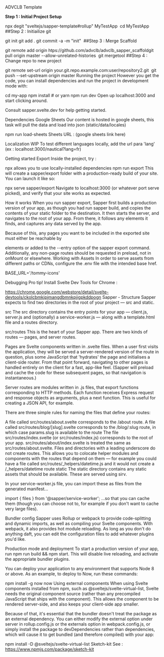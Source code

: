 ADVCLB Template

**Step 1 : Initial Project Setup**

npx degit "sveltejs/sapper-template#rollup" MyTestApp ​ cd MyTestApp ​ ​##Step 2 : Initiailize git​

git init git add . git commit -a -m "init" ​ ​##Step 3 : Merge Scaffold​

git remote add origin htps://github.com/advclb/advclb_sapper_scaffold ​ git pull origin master --allow-unrelated-histories ​ git mergetool ​ ​##Step 4 : Change repo to new project​

git remote set-url origin your.git.repo.example.com:user/repository2.git ​ git push --set-upstream origin master Running the project However you get the code, you can install dependencies and run the project in development mode with:

cd my-app npm install # or yarn npm run dev Open up localhost:3000 and start clicking around.

Consult sapper.svelte.dev for help getting started.

Dependencies Google Sheets Our content is hosted in google sheets, this task will pull the data and load into json (static/data/locales)

npm run load-sheets Sheets URL : (google sheets link here)

Localization WIP To test different languages locally, add the url para 'lang' (ex : localhost:3000/nautical?lang=fr)

Getting started Export Inside the project, try :

npx allows you to use locally-installed dependencies
npm run export This will create a sapper/export folder with a production-ready build of your site. You can launch it like so:

npx serve sapper/export Navigate to localhost:3000 (or whatever port serve picked), and verify that your site works as expected.

How it works When you run sapper export, Sapper first builds a production version of your app, as though you had run sapper build, and copies the contents of your static folder to the destination. It then starts the server, and navigates to the root of your app. From there, it follows any elements it finds, and captures any data served by the app.

Because of this, any pages you want to be included in the exported site must either be reachable by

elements or added to the --entry option of the sapper export command. Additionally, any non-page routes should be requested in preload, not in onMount or elsewhere.
Working with Assets In order to serve assets from different paths or CDNs, configure the .env file with the intended base href.

BASE_URL='/tommy-icons'

Debugging Pro tip! Install Svelte Dev Tools for Chrome :

https://chrome.google.com/webstore/detail/svelte-devtools/ckolcbmkjpjmangdbmnkpjigpkddpogn
Sapper - Structure Sapper expects to find two directories in the root of your project — src and static.

src The src directory contains the entry points for your app — client.js, server.js and (optionally) a service-worker.js — along with a template.html file and a routes directory.

src/routes This is the heart of your Sapper app. There are two kinds of routes — pages, and server routes.

Pages are Svelte components written in .svelte files. When a user first visits the application, they will be served a server-rendered version of the route in question, plus some JavaScript that 'hydrates' the page and initialises a client-side router. From that point forward, navigating to other pages is handled entirely on the client for a fast, app-like feel. (Sapper will preload and cache the code for these subsequent pages, so that navigation is instantaneous.)

Server routes are modules written in .js files, that export functions corresponding to HTTP methods. Each function receives Express request and response objects as arguments, plus a next function. This is useful for creating a JSON API, for example.

There are three simple rules for naming the files that define your routes:

A file called src/routes/about.svelte corresponds to the /about route. A file called src/routes/blog/[slug].svelte corresponds to the /blog/:slug route, in which case params.slug is available to the route The file src/routes/index.svelte (or src/routes/index.js) corresponds to the root of your app. src/routes/about/index.svelte is treated the same as src/routes/about.svelte. Files and directories with a leading underscore do not create routes. This allows you to colocate helper modules and components with the routes that depend on them — for example you could have a file called src/routes/_helpers/datetime.js and it would not create a /_helpers/datetime route static The static directory contains any static assets that should be available. These are served using sirv.

In your service-worker.js file, you can import these as files from the generated manifest...

import { files } from '@sapper/service-worker'; ...so that you can cache them (though you can choose not to, for example if you don't want to cache very large files).

Bundler config Sapper uses Rollup or webpack to provide code-splitting and dynamic imports, as well as compiling your Svelte components. With webpack, it also provides hot module reloading. As long as you don't do anything daft, you can edit the configuration files to add whatever plugins you'd like.

Production mode and deployment To start a production version of your app, run npm run build && npm start. This will disable live reloading, and activate the appropriate bundler plugins.

You can deploy your application to any environment that supports Node 8 or above. As an example, to deploy to Now, run these commands:

npm install -g now now Using external components When using Svelte components installed from npm, such as @sveltejs/svelte-virtual-list, Svelte needs the original component source (rather than any precompiled JavaScript that ships with the component). This allows the component to be rendered server-side, and also keeps your client-side app smaller.

Because of that, it's essential that the bundler doesn't treat the package as an external dependency. You can either modify the external option under server in rollup.config.js or the externals option in webpack.config.js, or simply install the package to devDependencies rather than dependencies, which will cause it to get bundled (and therefore compiled) with your app:

npm install -D @sveltejs/svelte-virtual-list Sketch-kit See : https://www.npmjs.com/package/sketch-kit